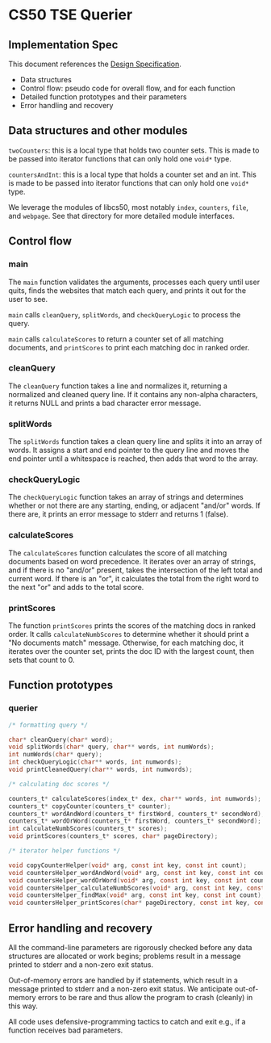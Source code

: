 # CS50 TSE Querier
## Implementation Spec

This document references the [Design Specification](DESIGN.md).

- Data structures
-  Control flow: pseudo code for overall flow, and for each function
-  Detailed function prototypes and their parameters
-  Error handling and recovery

## Data structures and other modules

`twoCounters`: this is a local type that holds two counter sets. This is made to be passed into iterator functions that can only hold one `void*` type.

`countersAndInt`: this is a local type that holds a counter set and an int. This is made to be passed into iterator functions that can only hold one `void*` type.

We leverage the modules of libcs50, most notably `index`, `counters`, `file`, and `webpage`.
See that directory for more detailed module interfaces.

## Control flow

### main

The `main` function validates the arguments, processes each query until user quits, finds the websites that match each query, and prints it out for the user to see.

`main` calls `cleanQuery`, `splitWords`, and `checkQueryLogic` to process the query.

`main` calls `calculateScores` to return a counter set of all matching documents, and `printScores` to print each matching doc in ranked order.

### cleanQuery

The `cleanQuery` function takes a line and normalizes it, returning a normalized and cleaned query line. If it contains any non-alpha characters, it returns NULL and prints a bad character error message.

### splitWords

The `splitWords` function takes a clean query line and splits it into an array of words. It assigns a start and end pointer to the query line and moves the end pointer until a whitespace is reached, then adds that word to the array.

### checkQueryLogic

The `checkQueryLogic` function takes an array of strings and determines whether or not there are any starting, ending, or adjacent "and/or" words. If there are, it prints an error message to stderr and returns 1 (false).

### calculateScores

The `calculateScores` function calculates the score of all matching documents based on word precedence. It iterates over an array of strings, and if there is no "and/or" present, takes the intersection of the left total and current word. If there is an "or", it calculates the total from the right word to the next "or" and adds to the total score.

### printScores

The function `printScores` prints the scores of the matching docs in ranked order. It calls `calculateNumbScores` to determine whether it should print a "No documents match" message. Otherwise, for each matching doc, it iterates over the counter set, prints the doc ID with the largest count, then sets that count to 0.

## Function prototypes

### querier

```c
/* formatting query */

char* cleanQuery(char* word);
void splitWords(char* query, char** words, int numWords);
int numWords(char* query);
int checkQueryLogic(char** words, int numwords);
void printCleanedQuery(char** words, int numwords);

/* calculating doc scores */

counters_t* calculateScores(index_t* dex, char** words, int numwords);
counters_t* copyCounter(counters_t* counter);
counters_t* wordAndWord(counters_t* firstWord, counters_t* secondWord);
counters_t* wordOrWord(counters_t* firstWord, counters_t* secondWord);
int calculateNumbScores(counters_t* scores);
void printScores(counters_t* scores, char* pageDirectory);

/* iterator helper functions */

void copyCounterHelper(void* arg, const int key, const int count);
void countersHelper_wordAndWord(void* arg, const int key, const int count);
void countersHelper_wordOrWord(void* arg, const int key, const int count);
void countersHelper_calculateNumbScores(void* arg, const int key, const int count);
void countersHelper_findMax(void* arg, const int key, const int count);
void countersHelper_printScores(char* pageDirectory, const int key, const int count);

```

## Error handling and recovery

All the command-line parameters are rigorously checked before any data structures are allocated or work begins; problems result in a message printed to stderr and a non-zero exit status.

Out-of-memory errors are handled by if statements, which result in a message printed to stderr and a non-zero exit status.
We anticipate out-of-memory errors to be rare and thus allow the program to crash (cleanly) in this way.

All code uses defensive-programming tactics to catch and exit e.g., if a function receives bad parameters.
